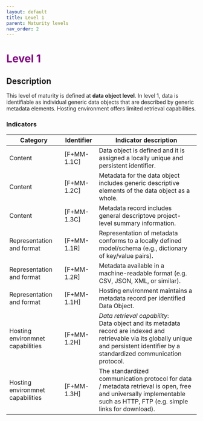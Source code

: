 ```yaml
---
layout: default
title: Level 1
parent: Maturity levels
nav_order: 2
---
```


# <span style="color:purple;font-weight:bold">Level 1</span>

## Description

This level of maturity is defined at **data object level**. In level 1, data is identifiable as individual generic data objects that are described by generic metadata elements. Hosting environment offers limited retrieval capabilities.

### Indicators

| Category | Identifier | Indicator description |
| -------- | ---------- | ---------------------- |
| Content | [F+MM-1.1C] | Data object is defined and it is assigned a locally unique and persistent identifier. |
| Content | [F+MM-1.2C] | Metadata for the data object includes generic descriptive elements of the data object as a whole. |
| Content | [F+MM-1.3C] | Metadata record includes general descriptove project-level summary information. |
| Representation and format |  [F+MM-1.1R] | Representation of metadata conforms to a locally defined model/schema (e.g., dictionary of key/value pairs). |
| Representation and format |  [F+MM-1.2R] | Metadata available in a machine-readable format (e.g. CSV, JSON, XML, or similar). |
| Representation and format |  [F+MM-1.1H] | Hosting environment maintains a metadata record per identified Data Object. |
| Hosting environmnet capabilities | [F+MM-1.2H] | *Data retrieval capability*:<br/> Data object and its metadata record are indexed and retrievable via its globally unique and persistent identifier by a standardized communication protocol. |
| Hosting environmnet capabilities | [F+MM-1.3H] | The standardized communication protocol for data / metadata retrieval is open, free and universally implementable such as HTTP, FTP (e.g. simple links for download). |
